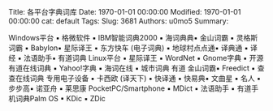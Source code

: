 Title: 各平台字典词库
Date: 1970-01-01 00:00:00
Modified: 1970-01-01 00:00:00
cat: default
Tags: 
Slug: 3681
Authors: u0mo5 
Summary: 

Windows平台 ▪ 格微软件	▪ IBM智能词典2000	▪ 海词典典▪ 金山词霸	▪ 灵格斯词霸	▪ Babylon▪ 星际译王	▪ 东方快车 (电子词典)	▪ 地球村点点通▪ 译典通	▪ 译经	▪ 法语助手▪ 有道词典		Linux平台	▪ 星际译王	▪ WordNet	▪ Gnome字典 ▪ 开源有道在线词典	▪ Yahoo!字典	▪ 海词在线	▪ 城市词典 有道 金山词霸▪ Freedict	▪ 查查在线词典	专用电子设备	▪ 卡西欧 (译天下)	▪ 快译通	▪ 快易典▪ 文曲星	▪ 名人	▪ 步步高▪ 诺亚舟	▪ 莱思康	PocketPC/Smartphone	▪ MDict	▪ 法语助手	▪ 有道手机词典Palm OS	▪ KDic	▪ ZDic	
